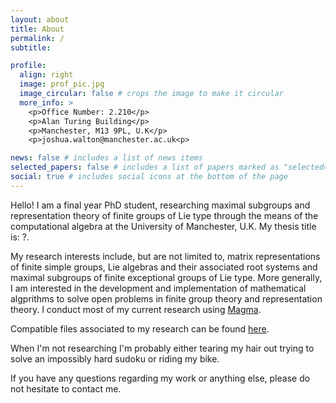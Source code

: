 ```yaml
---
layout: about
title: About
permalink: /
subtitle: 

profile:
  align: right
  image: prof_pic.jpg
  image_circular: false # crops the image to make it circular
  more_info: >
    <p>Office Number: 2.210</p>
    <p>Alan Turing Building</p>
    <p>Manchester, M13 9PL, U.K</p>
    <p>joshua.walton@manchester.ac.uk<p>

news: false # includes a list of news items
selected_papers: false # includes a list of papers marked as "selected={true}"
social: true # includes social icons at the bottom of the page
---
```


Hello! I am a final year PhD student, researching maximal subgroups and representation theory of finite groups of Lie type through the means of the computational algebra at the University of Manchester, U.K. My thesis title is: ?.

My research interests include, but are not limited to, matrix representations of finite simple groups, Lie algebras and their associated root systems and maximal subgroups of finite exceptional groups of Lie type. More generally, I am interested in the development and implementation of mathematical algprithms to solve open problems in finite group theory and representation theory. I conduct most of my current research using <a href='https://magma.maths.usyd.edu.au/magma/'>Magma</a>.

Compatible files associated to my research can be found <a href='https://joshjwalton.github.io/projects/'>here</a>.

When I'm not researching I'm probably either tearing my hair out trying to solve an impossibly hard sudoku or riding my bike.

If you have any questions regarding my work or anything else, please do not hesitate to contact me.






